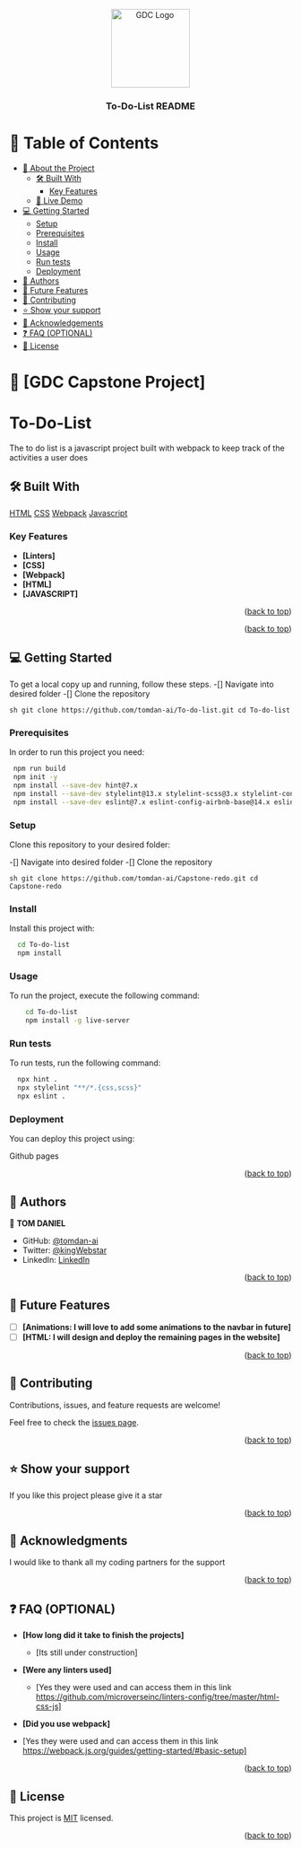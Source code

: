 <a name="readme-top"></a>


<div align="center">
  <img src="images/Logo.png" alt="GDC Logo" width="140"  height="auto" />
  <br/>

  <h3><b>To-Do-List README</b></h3>

</div>


# 📗 Table of Contents

- [📖 About the Project](#about-project)
  - [🛠 Built With](#built-with)
    - [Key Features](#key-features)
  - [🚀 Live Demo](#live-demo)
- [💻 Getting Started](#getting-started)
  - [Setup](#setup)
  - [Prerequisites](#prerequisites)
  - [Install](#install)
  - [Usage](#usage)
  - [Run tests](#run-tests)
  - [Deployment](#triangular_flag_on_post-deployment)
- [👥 Authors](#authors)
- [🔭 Future Features](#future-features)
- [🤝 Contributing](#contributing)
- [⭐️ Show your support](#support)
- [🙏 Acknowledgements](#acknowledgements)
- [❓ FAQ (OPTIONAL)](#faq)
- [📝 License](#license)

<!-- PROJECT DESCRIPTION -->

# 📖 [GDC Capstone Project] <a href=""></a>

# To-Do-List
The to do list is a javascript project built with webpack to keep track of the activities a user does


## 🛠 Built With <a name="built-with"></a>
<a href="">HTML</a>
<a href="">CSS</a>
<a href="">Webpack</a>
<a href="">Javascript</a>



### Key Features <a name="key-features"></a>

- **[Linters]**
- **[CSS]**
- **[Webpack]**
- **[HTML]**
- **[JAVASCRIPT]**

<p align="right">(<a href="#readme-top">back to top</a>)</p>

<p align="right">(<a href="#readme-top">back to top</a>)</p>

<!-- GETTING STARTED -->

## 💻 Getting Started <a name="getting-started"></a>


To get a local copy up and running, follow these steps.
-[] Navigate into desired folder
-[] Clone the repository 

``sh
    git clone https://github.com/tomdan-ai/To-do-list.git
    cd To-do-list
``

### Prerequisites

In order to run this project you need:

```sh
 npm run build
 npm init -y
 npm install --save-dev hint@7.x
 npm install --save-dev stylelint@13.x stylelint-scss@3.x stylelint-config-standard@21.x
 npm install --save-dev eslint@7.x eslint-config-airbnb-base@14.x eslint-plugin-import@2.x babel-eslint@10.x
```

### Setup

Clone this repository to your desired folder:

-[] Navigate into desired folder
-[] Clone the repository 

``sh
    git clone https://github.com/tomdan-ai/Capstone-redo.git
    cd Capstone-redo
``

### Install

Install this project with:

```sh
  cd To-do-list
  npm install
```

### Usage

To run the project, execute the following command:

```sh
    cd To-do-list
    npm install -g live-server
```

### Run tests

To run tests, run the following command:


```sh
  npx hint .
  npx stylelint "**/*.{css,scss}"
  npx eslint .
```

### Deployment

You can deploy this project using:

Github pages

<p align="right">(<a href="#readme-top">back to top</a>)</p>

<!-- AUTHORS -->

## 👥 Authors <a name="authors"></a>

👤 **TOM DANIEL**

- GitHub: [@tomdan-ai](https://github.com/tomdan-ai)
- Twitter: [@kingWebstar](https://twitter.com/tomudoh1)
- LinkedIn: [LinkedIn](https://linkedin.com/in/https://www.linkedin.com/in/tom-udoh-a89046256/)


<p align="right">(<a href="#readme-top">back to top</a>)</p>

<!-- FUTURE FEATURES -->

## 🔭 Future Features <a name="future-features"></a>

- [ ] **[Animations: I will love to add some animations to the navbar in future]**
- [ ] **[HTML: I will design and deploy the remaining pages in the website]**

<p align="right">(<a href="#readme-top">back to top</a>)</p>

<!-- CONTRIBUTING -->

## 🤝 Contributing <a name="contributing"></a>

Contributions, issues, and feature requests are welcome!

Feel free to check the [issues page](https://github.com/tomdan-ai/issues/).

<p align="right">(<a href="#readme-top">back to top</a>)</p>

<!-- SUPPORT -->

## ⭐️ Show your support <a name="support"></a>

If you like this project please give it a star

<p align="right">(<a href="#readme-top">back to top</a>)</p>

<!-- ACKNOWLEDGEMENTS -->

## 🙏 Acknowledgments <a name="acknowledgements"></a>

I would like to thank all my coding partners for the support

<p align="right">(<a href="#readme-top">back to top</a>)</p>

<!-- FAQ (optional) -->

## ❓ FAQ (OPTIONAL) <a name="faq"></a>


- **[How long did it take to finish the projects]**

  - [Its still under construction]

- **[Were any linters used]**

  - [Yes they were used and can access them in this link https://github.com/microverseinc/linters-config/tree/master/html-css-js]

- **[Did you use webpack]**

- [Yes they were used and can access them in this link https://webpack.js.org/guides/getting-started/#basic-setup]

<p align="right">(<a href="#readme-top">back to top</a>)</p>

<!-- LICENSE -->

## 📝 License <a name="license"></a>

This project is [MIT](./MIT.md) licensed.

<p align="right">(<a href="#readme-top">back to top</a>)</p>